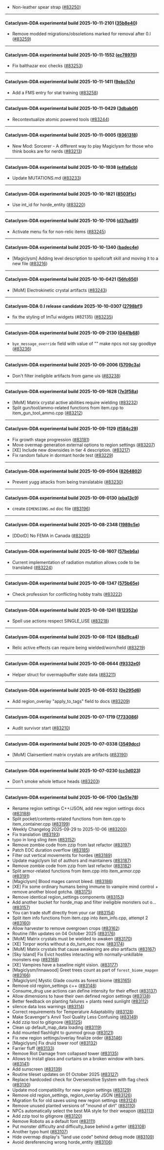 * Non-leather spear strap ([#83250](https://github.com/CleverRaven/Cataclysm-DDA/pull/83250))

---

#### Cataclysm-DDA experimental build 2025-10-11-2101 ([35b8e40](https://github.com/CleverRaven/Cataclysm-DDA/releases/tag/cdda-experimental-2025-10-11-2101))

* Remove modded migrations/obsoletions marked for removal after 0.I ([#83259](https://github.com/CleverRaven/Cataclysm-DDA/pull/83259))

---

#### Cataclysm-DDA experimental build 2025-10-11-1552 ([ec78970](https://github.com/CleverRaven/Cataclysm-DDA/releases/tag/cdda-experimental-2025-10-11-1552))

* Fix balthazar eoc checks ([#83253](https://github.com/CleverRaven/Cataclysm-DDA/pull/83253))

---

#### Cataclysm-DDA experimental build 2025-10-11-1411 ([9ebc57e](https://github.com/CleverRaven/Cataclysm-DDA/releases/tag/cdda-experimental-2025-10-11-1411))

* Add a FMS entry for stat training ([#83258](https://github.com/CleverRaven/Cataclysm-DDA/pull/83258))

---

#### Cataclysm-DDA experimental build 2025-10-11-0429 ([3dbab0f](https://github.com/CleverRaven/Cataclysm-DDA/releases/tag/cdda-experimental-2025-10-11-0429))

* Recontextualize atomic powered tools  ([#83244](https://github.com/CleverRaven/Cataclysm-DDA/pull/83244))

---

#### Cataclysm-DDA experimental build 2025-10-11-0005 ([9361318](https://github.com/CleverRaven/Cataclysm-DDA/releases/tag/cdda-experimental-2025-10-11-0005))

* New Mod: Sorcerer - A different way to play Magiclysm for those who think books are for nerds ([#83213](https://github.com/CleverRaven/Cataclysm-DDA/pull/83213))

---

#### Cataclysm-DDA experimental build 2025-10-10-1938 ([e4fa6cb](https://github.com/CleverRaven/Cataclysm-DDA/releases/tag/cdda-experimental-2025-10-10-1938))

* Update MUTATIONS.md ([#83233](https://github.com/CleverRaven/Cataclysm-DDA/pull/83233))

---

#### Cataclysm-DDA experimental build 2025-10-10-1821 ([8503f1c](https://github.com/CleverRaven/Cataclysm-DDA/releases/tag/cdda-experimental-2025-10-10-1821))

* Use int_id for horde_entity ([#83220](https://github.com/CleverRaven/Cataclysm-DDA/pull/83220))

---

#### Cataclysm-DDA experimental build 2025-10-10-1706 ([d37ba95](https://github.com/CleverRaven/Cataclysm-DDA/releases/tag/cdda-experimental-2025-10-10-1706))

* Activate menu fix for non-relic items ([#83245](https://github.com/CleverRaven/Cataclysm-DDA/pull/83245))

---

#### Cataclysm-DDA experimental build 2025-10-10-1340 ([badec4e](https://github.com/CleverRaven/Cataclysm-DDA/releases/tag/cdda-experimental-2025-10-10-1340))

* [Magiclysm] Adding level description to spellcraft skill and moving it to a new file ([#83216](https://github.com/CleverRaven/Cataclysm-DDA/pull/83216))

---

#### Cataclysm-DDA experimental build 2025-10-10-0421 ([56fc650](https://github.com/CleverRaven/Cataclysm-DDA/releases/tag/cdda-experimental-2025-10-10-0421))

* [MoM] Electrokinetic crystal artifacts ([#83243](https://github.com/CleverRaven/Cataclysm-DDA/pull/83243))

---

#### Cataclysm-DDA 0.I release candidate 2025-10-10-0307 ([2798bf1](https://github.com/CleverRaven/Cataclysm-DDA/releases/tag/cdda-0.I-2025-10-10-0307))

* fix the styling of ImTui widgets (#82135) ([#83235](https://github.com/CleverRaven/Cataclysm-DDA/pull/83235))

---

#### Cataclysm-DDA experimental build 2025-10-09-2130 ([0441b68](https://github.com/CleverRaven/Cataclysm-DDA/releases/tag/cdda-experimental-2025-10-09-2130))

* `bye_message_override` field with value of "<null>" make npcs not say goodbye ([#83236](https://github.com/CleverRaven/Cataclysm-DDA/pull/83236))

---

#### Cataclysm-DDA experimental build 2025-10-09-2006 ([5709c3a](https://github.com/CleverRaven/Cataclysm-DDA/releases/tag/cdda-experimental-2025-10-09-2006))

* Don't filter ineligible artifacts from game uis ([#83238](https://github.com/CleverRaven/Cataclysm-DDA/pull/83238))

---

#### Cataclysm-DDA experimental build 2025-10-09-1628 ([7e3f58a](https://github.com/CleverRaven/Cataclysm-DDA/releases/tag/cdda-experimental-2025-10-09-1628))

* [MoM] Matrix crystal active abilities require wielding ([#83232](https://github.com/CleverRaven/Cataclysm-DDA/pull/83232))
* Split gun/tool/ammo-related functions from item.cpp to item_gun_tool_ammo.cpp ([#83212](https://github.com/CleverRaven/Cataclysm-DDA/pull/83212))

---

#### Cataclysm-DDA experimental build 2025-10-09-1129 ([f584c29](https://github.com/CleverRaven/Cataclysm-DDA/releases/tag/cdda-experimental-2025-10-09-1129))

* Fix growth stage progression ([#83181](https://github.com/CleverRaven/Cataclysm-DDA/pull/83181))
* Move overmap generation external options to region settings ([#83207](https://github.com/CleverRaven/Cataclysm-DDA/pull/83207))
* [XE] Include new downsides in tier 4 description. ([#83217](https://github.com/CleverRaven/Cataclysm-DDA/pull/83217))
* Fix random failure in dormant horde test ([#83229](https://github.com/CleverRaven/Cataclysm-DDA/pull/83229))

---

#### Cataclysm-DDA experimental build 2025-10-09-0504 ([8264802](https://github.com/CleverRaven/Cataclysm-DDA/releases/tag/cdda-experimental-2025-10-09-0504))

* Prevent yugg attacks from being translatable ([#83230](https://github.com/CleverRaven/Cataclysm-DDA/pull/83230))

---

#### Cataclysm-DDA experimental build 2025-10-09-0130 ([eba13c9](https://github.com/CleverRaven/Cataclysm-DDA/releases/tag/cdda-experimental-2025-10-09-0130))

* create `DIMENSIONS.md` doc file ([#83196](https://github.com/CleverRaven/Cataclysm-DDA/pull/83196))

---

#### Cataclysm-DDA experimental build 2025-10-08-2348 ([1989c5e](https://github.com/CleverRaven/Cataclysm-DDA/releases/tag/cdda-experimental-2025-10-08-2348))

* [DDotD] No FEMA in Canada ([#83205](https://github.com/CleverRaven/Cataclysm-DDA/pull/83205))

---

#### Cataclysm-DDA experimental build 2025-10-08-1607 ([57beb6a](https://github.com/CleverRaven/Cataclysm-DDA/releases/tag/cdda-experimental-2025-10-08-1607))

* Current implementation of radiation mutation allows code to be translated ([#83224](https://github.com/CleverRaven/Cataclysm-DDA/pull/83224))

---

#### Cataclysm-DDA experimental build 2025-10-08-1347 ([575b65e](https://github.com/CleverRaven/Cataclysm-DDA/releases/tag/cdda-experimental-2025-10-08-1347))

* Check profession for conflicting hobby traits ([#83222](https://github.com/CleverRaven/Cataclysm-DDA/pull/83222))

---

#### Cataclysm-DDA experimental build 2025-10-08-1241 ([812352a](https://github.com/CleverRaven/Cataclysm-DDA/releases/tag/cdda-experimental-2025-10-08-1241))

* Spell use actions respect SINGLE_USE ([#83218](https://github.com/CleverRaven/Cataclysm-DDA/pull/83218))

---

#### Cataclysm-DDA experimental build 2025-10-08-1124 ([88d9ca4](https://github.com/CleverRaven/Cataclysm-DDA/releases/tag/cdda-experimental-2025-10-08-1124))

* Relic active effects can require being wielded/worn/held ([#83219](https://github.com/CleverRaven/Cataclysm-DDA/pull/83219))

---

#### Cataclysm-DDA experimental build 2025-10-08-0644 ([f9332e0](https://github.com/CleverRaven/Cataclysm-DDA/releases/tag/cdda-experimental-2025-10-08-0644))

* Helper struct for overmapbuffer state data ([#83211](https://github.com/CleverRaven/Cataclysm-DDA/pull/83211))

---

#### Cataclysm-DDA experimental build 2025-10-08-0532 ([0e295d6](https://github.com/CleverRaven/Cataclysm-DDA/releases/tag/cdda-experimental-2025-10-08-0532))

* Add region_overlay "apply_to_tags" field to docs ([#83209](https://github.com/CleverRaven/Cataclysm-DDA/pull/83209))

---

#### Cataclysm-DDA experimental build 2025-10-07-1719 ([7733086](https://github.com/CleverRaven/Cataclysm-DDA/releases/tag/cdda-experimental-2025-10-07-1719))

* Audit survivor start ([#83210](https://github.com/CleverRaven/Cataclysm-DDA/pull/83210))

---

#### Cataclysm-DDA experimental build 2025-10-07-0338 ([3549dcc](https://github.com/CleverRaven/Cataclysm-DDA/releases/tag/cdda-experimental-2025-10-07-0338))

* [MoM] Clairsentient matrix crystals are artifacts ([#83190](https://github.com/CleverRaven/Cataclysm-DDA/pull/83190))

---

#### Cataclysm-DDA experimental build 2025-10-07-0230 ([cc3d023](https://github.com/CleverRaven/Cataclysm-DDA/releases/tag/cdda-experimental-2025-10-07-0230))

* Don't smoke whole lettuce heads ([#83203](https://github.com/CleverRaven/Cataclysm-DDA/pull/83203))

---

#### Cataclysm-DDA experimental build 2025-10-06-1700 ([3e51e78](https://github.com/CleverRaven/Cataclysm-DDA/releases/tag/cdda-experimental-2025-10-06-1700))

* Rename region settings C++/JSON, add new region settings docs ([#83188](https://github.com/CleverRaven/Cataclysm-DDA/pull/83188))
* Split pocket/contents-related functions from item.cpp to item_container.cpp ([#83199](https://github.com/CleverRaven/Cataclysm-DDA/pull/83199))
* Weekly Changelog 2025-09-29 to 2025-10-06 ([#83200](https://github.com/CleverRaven/Cataclysm-DDA/pull/83200))
* Fix translation ([#83193](https://github.com/CleverRaven/Cataclysm-DDA/pull/83193))
* typo in long sling item ([#83152](https://github.com/CleverRaven/Cataclysm-DDA/pull/83152))
* Remove zombie code from zzip from last refactor ([#83197](https://github.com/CleverRaven/Cataclysm-DDA/pull/83197))
* Patch EOC duration overflow ([#83185](https://github.com/CleverRaven/Cataclysm-DDA/pull/83185))
* Filter out vertical movements for hordes ([#83189](https://github.com/CleverRaven/Cataclysm-DDA/pull/83189))
* Update magiclysm list of authors and maintainers ([#83187](https://github.com/CleverRaven/Cataclysm-DDA/pull/83187))
* Remove zombie code from zzip from last refactor ([#83182](https://github.com/CleverRaven/Cataclysm-DDA/pull/83182))
* Split armor-related functions from item.cpp into item_armor.cpp ([#83191](https://github.com/CleverRaven/Cataclysm-DDA/pull/83191))
* [Magiclysm] Blood mages cannot bleed. ([#83186](https://github.com/CleverRaven/Cataclysm-DDA/pull/83186))
* [XE] Fix some ordinary humans being immune to vampire mind control + remove another blood gotcha. ([#83175](https://github.com/CleverRaven/Cataclysm-DDA/pull/83175))
* Remove identical region_settings components ([#83153](https://github.com/CleverRaven/Cataclysm-DDA/pull/83153))
* Add another bucket for horde_map and filter ineligible monsters out o… ([#83157](https://github.com/CleverRaven/Cataclysm-DDA/pull/83157))
* You can trade stuff directly from your car ([#83154](https://github.com/CleverRaven/Cataclysm-DDA/pull/83154))
* Split item info functions from item.cpp into item_info.cpp, attempt 2 ([#83160](https://github.com/CleverRaven/Cataclysm-DDA/pull/83160))
* Allow harvester to remove overgrown crops ([#83162](https://github.com/CleverRaven/Cataclysm-DDA/pull/83162))
* Routine i18n updates on 04 October 2025 ([#83176](https://github.com/CleverRaven/Cataclysm-DDA/pull/83176))
* [MoM] Matrix crystals must be wielded to awaken ([#83170](https://github.com/CleverRaven/Cataclysm-DDA/pull/83170))
* [XE] Torpor works without a do_turn_eoc now. ([#83174](https://github.com/CleverRaven/Cataclysm-DDA/pull/83174))
* [MoM] Matrix crystals that cause awakening are *also* artifacts ([#83167](https://github.com/CleverRaven/Cataclysm-DDA/pull/83167))
* [Sky Island] Fix Evict hostiles interacting with normally-unkillable monsters exp  ([#83168](https://github.com/CleverRaven/Cataclysm-DDA/pull/83168))
* [XE] Vampires have a baseline night vision. ([#83177](https://github.com/CleverRaven/Cataclysm-DDA/pull/83177))
* [Magiclysm/Innawood] Greet trees count as part of `forest_biome_mapgen` ([#83166](https://github.com/CleverRaven/Cataclysm-DDA/pull/83166))
* [Magiclysm] Mystic Glade counts as forest biome ([#83165](https://github.com/CleverRaven/Cataclysm-DDA/pull/83165))
* Remove old region_settings c++ ([#83148](https://github.com/CleverRaven/Cataclysm-DDA/pull/83148))
* Consume_drug use actions can define intensity for their effect ([#83137](https://github.com/CleverRaven/Cataclysm-DDA/pull/83137))
* Allow dimensions to have their own defined region settings ([#83138](https://github.com/CleverRaven/Cataclysm-DDA/pull/83138))
* Better feedback on planting failures + plants need sunlight ([#83112](https://github.com/CleverRaven/Cataclysm-DDA/pull/83112))
* silence data loss warnings ([#83114](https://github.com/CleverRaven/Cataclysm-DDA/pull/83114))
* Correct requirements for Temperature Adaptability ([#83128](https://github.com/CleverRaven/Cataclysm-DDA/pull/83128))
* Make Scavenger's Anvil Tool Quality Less Confusing ([#83149](https://github.com/CleverRaven/Cataclysm-DDA/pull/83149))
* Add zzip tool to gitignore ([#83125](https://github.com/CleverRaven/Cataclysm-DDA/pull/83125))
* Clean up default_map_data loading ([#83119](https://github.com/CleverRaven/Cataclysm-DDA/pull/83119))
* Add mounted flashlight to gunmod group ([#83121](https://github.com/CleverRaven/Cataclysm-DDA/pull/83121))
* Fix new region settings/overlay finalize order ([#83146](https://github.com/CleverRaven/Cataclysm-DDA/pull/83146))
* [Magiclysm] Fix druid tower roof ([#83132](https://github.com/CleverRaven/Cataclysm-DDA/pull/83132))
* Farrier fluff ([#83133](https://github.com/CleverRaven/Cataclysm-DDA/pull/83133))
* Remove Riot Damage from collapsed tower ([#83135](https://github.com/CleverRaven/Cataclysm-DDA/pull/83135))
* Allows to install glass and curtains on a broken window with bars. ([#83141](https://github.com/CleverRaven/Cataclysm-DDA/pull/83141))
* Add sunscreen ([#83139](https://github.com/CleverRaven/Cataclysm-DDA/pull/83139))
* Routine tileset updates on 01 October 2025 ([#83127](https://github.com/CleverRaven/Cataclysm-DDA/pull/83127))
* Replace hardcoded check for Oversensitive System with flag check ([#83130](https://github.com/CleverRaven/Cataclysm-DDA/pull/83130))
* Update mod compatibility for new region settings ([#83129](https://github.com/CleverRaven/Cataclysm-DDA/pull/83129))
* Remove old region_settings, region_overlay JSON ([#83126](https://github.com/CleverRaven/Cataclysm-DDA/pull/83126))
* Migration fix for old saves using new region settings ([#83124](https://github.com/CleverRaven/Cataclysm-DDA/pull/83124))
* Remove unused planted versions of "mound of dirt" ([#83110](https://github.com/CleverRaven/Cataclysm-DDA/pull/83110))
* NPCs automatically select the best MA style for their weapon ([#83113](https://github.com/CleverRaven/Cataclysm-DDA/pull/83113))
* Add zzip tool to gitignore ([#83120](https://github.com/CleverRaven/Cataclysm-DDA/pull/83120))
* Remove Roboto as a default font ([#83111](https://github.com/CleverRaven/Cataclysm-DDA/pull/83111))
* Put monster difficulty and difficulty_base behind a getter ([#83108](https://github.com/CleverRaven/Cataclysm-DDA/pull/83108))
* Another typo hunt ([#83107](https://github.com/CleverRaven/Cataclysm-DDA/pull/83107))
* Hide overmap display's "land use code" behind debug mode ([#83109](https://github.com/CleverRaven/Cataclysm-DDA/pull/83109))
* Avoid dereferencing wrong horde_entity ([#83106](https://github.com/CleverRaven/Cataclysm-DDA/pull/83106))
